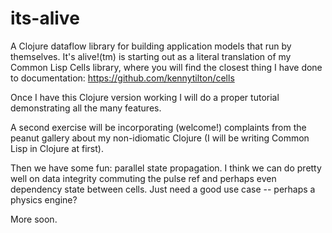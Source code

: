 # its-alive
A Clojure dataflow library for building application models that run by themselves. It's alive!(tm) is starting out as a literal translation of my Common Lisp Cells library, where you will find the closest thing I have done to documentation: https://github.com/kennytilton/cells

Once I have this Clojure version working I will do a proper tutorial demonstrating all the many features.

A second exercise will be incorporating (welcome!) complaints from the peanut gallery about my non-idiomatic Clojure (I will be writing Common Lisp in Clojure at first).

Then we have some fun: parallel state propagation. I think we can do pretty well on data integrity commuting the pulse ref and perhaps even dependency state between cells. Just need a good use case -- perhaps a physics engine?

More soon.
